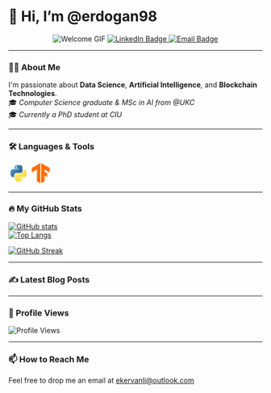 # 👋 Hi, I’m @erdogan98

<div align="center">
  <!-- Header GIF -->
  <img src="https://media.giphy.com/media/M9gbBd9nbDrOTu1Mqx/giphy.gif" width="100" alt="Welcome GIF"/>

  <!-- Social Badges -->
  <a href="https://linkedin.com/in/kervanli">
    <img src="https://img.shields.io/badge/LinkedIn-blue?style=for-the-badge&logo=linkedin&logoColor=white" alt="LinkedIn Badge"/>
  </a>
  <a href="mailto:ekervanli@outlook.com">
    <img src="https://img.shields.io/badge/Email-Contact-blue?style=for-the-badge&logo=gmail" alt="Email Badge"/>
  </a>
</div>

---

### :man_technologist: About Me

I'm passionate about **Data Science**, **Artificial Intelligence**, and **Blockchain Technologies**.  
🎓 *Computer Science graduate & MSc in AI from @UKC*  
🎓 *Currently a PhD student at CIU*

---

### :hammer_and_wrench: Languages & Tools

<div>
  <img src="https://github.com/devicons/devicon/blob/master/icons/python/python-original.svg" title="Python" alt="Python" width="40" height="40"/>
  <img src="https://github.com/devicons/devicon/blob/master/icons/tensorflow/tensorflow-original.svg" title="TensorFlow" alt="TensorFlow" width="40" height="40"/>
  <!-- Add more icons as needed -->
</div>

---

### :fire: My GitHub Stats

[![GitHub stats](https://github-readme-stats.vercel.app/api?username=erdogan98&show_icons=true&theme=radical)](https://github.com/erdogan98)  
[![Top Langs](https://github-readme-stats.vercel.app/api/top-langs/?username=erdogan98&layout=compact&theme=vision-friendly-dark)](https://github.com/anuraghazra/github-readme-stats)

[![GitHub Streak](http://github-readme-streak-stats.herokuapp.com?user=erdogan98&theme=dark&background=000000)](https://git.io/streak-stats)

---

### :writing_hand: Latest Blog Posts

<!-- BLOG-POST-LIST:START -->
<!-- Blog posts will auto-update here via GitHub Actions -->
<!-- BLOG-POST-LIST:END -->

---

### :eyes: Profile Views

<img src="https://komarev.com/ghpvc/?username=erdogan98&style=flat-square&color=blue" alt="Profile Views"/>

---

### 📫 How to Reach Me

Feel free to drop me an email at [ekervanli@outlook.com](mailto:ekervanli@outlook.com)
